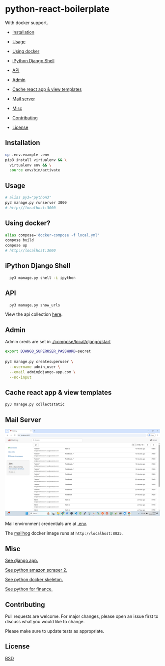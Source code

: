 # python-react-boilerplate

With docker support.

* [Installation](#installation)

* [Usage](#usage)

* [Using docker](#using-docker)

* [iPython Django Shell](#ipython-django-shell)

* [API](#api)

* [Admin](#admin)

* [Cache react app & view templates](#cache-templates)

* [Mail server](#mail-server)

* [Misc](#misc)

* [Contributing](#contributing)

* [License](#license)

## Installation

```bash
cp .env.example .env
pip3 install virtualenv && \
  virtualenv env && \
  source env/bin/activate
```

## Usage

```bash
# alias py3="python3"
py3 manage.py runserver 3000
# http://localhost:3000
```

## Using docker?

```bash
alias compose='docker-compose -f local.yml'
compose build
compose up
# http://localhost:3000
```

## iPython Django Shell

```bash
  py3 manage.py shell -i ipython
```

## API

```bash
  py3 manage.py show_urls
```

View the api collection [here](https://documenter.getpostman.com/view/17125932/UVyxQYrt).

## Admin

Admin creds are set in [./compose/local/django/start](https://raw.githubusercontent.com/kkamara/django-app/develop/compose/local/django/start)

```bash
export DJANGO_SUPERUSER_PASSWORD=secret

py3 manage.py createsuperuser \
  --username admin_user \
  --email admin@django-app.com \
  --no-input
```

## Cache react app & view templates <a name="cache-templates"></a>

```bash
py3 manage.py collectstatic
```

## Mail Server

![docker-mailhog.png](https://raw.githubusercontent.com/kkamara/useful/main/docker-mailhog.png)

Mail environment credentials are at [.env](https://raw.githubusercontent.com/kkamara/django-app/develop/.env.example).

The [mailhog](https://github.com/mailhog/MailHog) docker image runs at `http://localhost:8025`.

## Misc

[See django app.](https://github.com/kkamara/django-app)

[See python amazon scraper 2.](https://github.com/kkamara/selenium-py)

[See python docker skeleton.](https://github.com/kkamara/python-docker-skeleton)

[See python for finance.](https://github.com/kkamara/python-for-finance)

## Contributing
Pull requests are welcome. For major changes, please open an issue first to discuss what you would like to change.

Please make sure to update tests as appropriate.

## License
[BSD](https://opensource.org/licenses/BSD-3-Clause)
